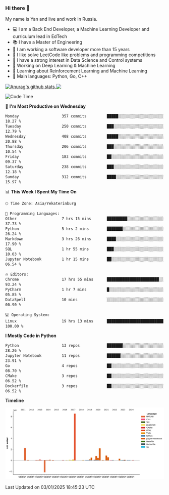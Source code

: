 ### Hi there 👋

My name is Yan and live and work in Russia.

- 💻 I am a Back End Developer, a Machine Learning Developer and curriculum lead in EdTech
- 📚 I have a Master of Engineering
- 🤔 I am working a software developer more than 15 years
- 🌱 I like solve LeetCode like problems and programming competitions
- 📝 I have a strong interest in Data Science and Control systems
- 🔭 Working on Deep Learning & Machine Learning
- 🌱 Learning about Reinforcement Learning and Machine Learning
- 🌟 Main languages: Python, Go, C++

<!--


**yanchick/yanchick** is a ✨ _special_ ✨ repository because its `README.md` (this file) appears on your GitHub profile.

Here are some ideas to get you started:

- I am a self taught Full Stack Developer and a Machine Learning Developer
- 🌱 I’m currently learning ...
- 👯 I’m looking to collaborate on ...
- 🤔 I’m looking for help with ...
- 💬 Ask me about ...
- 📫 How to reach me: ...
- 😄 Pronouns: ...
- ⚡ Fun fact: ...

-->


<a href="https://github.com/anuraghazra/github-readme-stats">
    <img align="center" src="https://github-readme-stats.vercel.app/api?username=yanchick&count_private=true" alt="Anurag's github stats" />
</a>
<a href="https://github.com/anuraghazra/github-readme-stats">
    <img align="center" src="https://github-readme-stats.vercel.app/api/top-langs/?username=yanchick&hide=javascript,html,CSS" />
</a>

<!--START_SECTION:waka-->
![Code Time](http://img.shields.io/badge/Code%20Time-2%2C762%20hrs%205%20mins-blue)

📅 **I'm Most Productive on Wednesday** 

```text
Monday                   357 commits         █████░░░░░░░░░░░░░░░░░░░░   18.27 % 
Tuesday                  250 commits         ███░░░░░░░░░░░░░░░░░░░░░░   12.79 % 
Wednesday                408 commits         █████░░░░░░░░░░░░░░░░░░░░   20.88 % 
Thursday                 206 commits         ███░░░░░░░░░░░░░░░░░░░░░░   10.54 % 
Friday                   183 commits         ██░░░░░░░░░░░░░░░░░░░░░░░   09.37 % 
Saturday                 238 commits         ███░░░░░░░░░░░░░░░░░░░░░░   12.18 % 
Sunday                   312 commits         ████░░░░░░░░░░░░░░░░░░░░░   15.97 % 
```


📊 **This Week I Spent My Time On** 

```text
🕑︎ Time Zone: Asia/Yekaterinburg

💬 Programming Languages: 
Other                    7 hrs 15 mins       █████████░░░░░░░░░░░░░░░░   37.73 % 
Python                   5 hrs 2 mins        ███████░░░░░░░░░░░░░░░░░░   26.24 % 
Markdown                 3 hrs 26 mins       ████░░░░░░░░░░░░░░░░░░░░░   17.90 % 
SQL                      1 hr 55 mins        ███░░░░░░░░░░░░░░░░░░░░░░   10.03 % 
Jupyter Notebook         1 hr 15 mins        ██░░░░░░░░░░░░░░░░░░░░░░░   06.54 % 

🔥 Editors: 
Chrome                   17 hrs 55 mins      ███████████████████████░░   93.24 % 
PyCharm                  1 hr 7 mins         █░░░░░░░░░░░░░░░░░░░░░░░░   05.85 % 
DataSpell                10 mins             ░░░░░░░░░░░░░░░░░░░░░░░░░   00.90 % 

💻 Operating System: 
Linux                    19 hrs 13 mins      █████████████████████████   100.00 % 
```

**I Mostly Code in Python** 

```text
Python                   13 repos            ███████░░░░░░░░░░░░░░░░░░   28.26 % 
Jupyter Notebook         11 repos            ██████░░░░░░░░░░░░░░░░░░░   23.91 % 
Go                       4 repos             ██░░░░░░░░░░░░░░░░░░░░░░░   08.70 % 
CMake                    3 repos             ██░░░░░░░░░░░░░░░░░░░░░░░   06.52 % 
Dockerfile               3 repos             ██░░░░░░░░░░░░░░░░░░░░░░░   06.52 % 
```



**Timeline**

![Lines of Code chart](https://raw.githubusercontent.com/yanchick/yanchick/main/assets/bar_graph.png)


 Last Updated on 03/01/2025 18:45:23 UTC
<!--END_SECTION:waka-->

